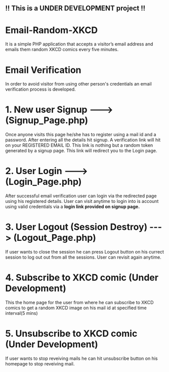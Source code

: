 ## !! This is a UNDER DEVELOPMENT project !!
# Email-Random-XKCD 
It is a simple PHP application that accepts a visitor’s email address and emails them random XKCD comics every five minutes.
# Email Verification
In order to avoid visitor from using other person's credentials an email verification process is developed.
# 1. New user Signup ---> (Signup_Page.php)
Once anyone visits this page he/she has to register using a mail id and a password. After entering all the details hit signup. A verification link will hit on your REGISTERED EMAIL ID. This link is nothing but a random token generated by a signup page. This link will redirect you to the Login page.
# 2. User Login ---> (Login_Page.php)
After successful email verification user can login via the redirected page using his registered details. User can visit anytime to login into is account using valid credentials via a **login link provided on signup page.**
# 3. User Logout (Session Destroy) ---> (Logout_Page.php)
If user wants to close the session he can press Logout button on his currect session to log out out from all the sessions. User can revisit again anytime.
# 4. Subscribe to XKCD comic (Under Development)
This the home page for the user from where he can subscribe to XKCD comics to get a random XKCD image on his mail id at specified time interval(5 mins)
# 5. Unsubscribe to XKCD comic (Under Development)
If user wants to stop reveiving mails he can hit unsubscribe button on his homepage to stop reveiving mail.
 
